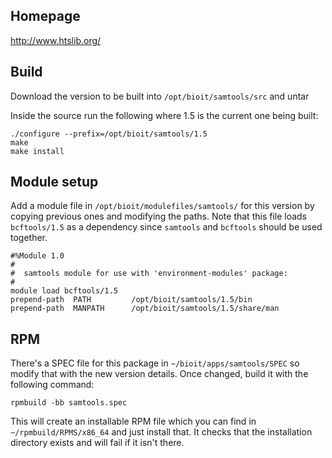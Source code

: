 ## Homepage

http://www.htslib.org/

## Build

Download the version to be built into `/opt/bioit/samtools/src` and untar

Inside the source run the following where 1.5 is the current one being built:

    ./configure --prefix=/opt/bioit/samtools/1.5
    make
    make install

## Module setup

Add a module file in `/opt/bioit/modulefiles/samtools/` for this version by copying previous ones and modifying the paths. Note that this file loads `bcftools/1.5` as a dependency since `samtools` and `bcftools` should be used together.

    #%Module 1.0
    #
    #  samtools module for use with 'environment-modules' package:
    #
    module load bcftools/1.5
    prepend-path  PATH         /opt/bioit/samtools/1.5/bin
    prepend-path  MANPATH      /opt/bioit/samtools/1.5/share/man

## RPM

There's a SPEC file for this package in `~/bioit/apps/samtools/SPEC` so modify that with the new version details. Once changed, build it with the following command:

    rpmbuild -bb samtools.spec

This will create an installable RPM file which you can find in `~/rpmbuild/RPMS/x86_64` and just install that. It checks that the installation directory exists and will fail if it isn't there.
